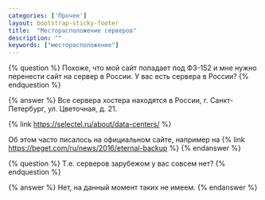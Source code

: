 ```yaml
---
categories: ['Прочее']
layout: bootstrap-sticky-footer
title:  "Месторасположение серверов"
description: ""
keywords: ["месторасположение"]
---
```

{% question %}
Похоже, что мой сайт попадает под ФЗ-152 и мне нужно перенести сайт на сервер в России. У вас есть сервера в России?
{% endquestion %}

{% answer %}
Все сервера хостера находятся в России, г. Санкт-Петербург, ул. Цветочная, д. 21.

{% link https://selectel.ru/about/data-centers/ %}

Об этом часто писалось на официальном сайте, например на {% link https://beget.com/ru/news/2016/eternal-backup %}
{% endanswer %}

{% question %}
Т.е. серверов зарубежом у вас совсем нет?
{% endquestion %}

{% answer %}
Нет, на данный момент таких не имеем.
{% endanswer %}
